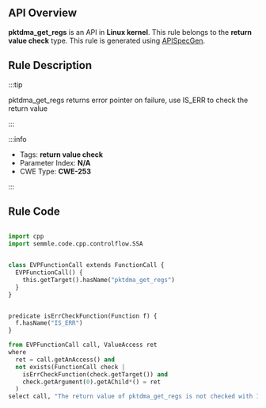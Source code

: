 ---
---


## API Overview
**pktdma_get_regs** is an API in **Linux kernel**. This rule belongs to the **return value check** type. This rule is generated using [APISpecGen](../../tools/APISpecGen).
## Rule Description

:::tip

pktdma_get_regs returns error pointer on failure, use IS_ERR to check the return value

:::

:::info

- Tags: **return value check**
- Parameter Index: **N/A**
- CWE Type: **CWE-253**

:::

## Rule Code
```python

import cpp
import semmle.code.cpp.controlflow.SSA


class EVPFunctionCall extends FunctionCall {
  EVPFunctionCall() {
    this.getTarget().hasName("pktdma_get_regs")
  }
}


predicate isErrCheckFunction(Function f) {
  f.hasName("IS_ERR") 
}

from EVPFunctionCall call, ValueAccess ret
where
  ret = call.getAnAccess() and
  not exists(FunctionCall check |
    isErrCheckFunction(check.getTarget()) and
    check.getArgument(0).getAChild*() = ret
  )
select call, "The return value of pktdma_get_regs is not checked with IS_ERR."
    
```